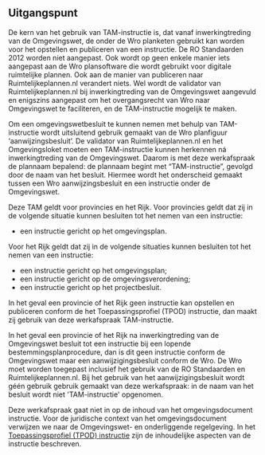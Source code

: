 ## Uitgangspunt

De kern van het gebruik van TAM-instructie is, dat vanaf inwerkingtreding van de Omgevingswet, de onder de Wro planketen gebruikt kan worden voor het opstellen en publiceren van een instructie. De RO Standaarden 2012 worden niet aangepast. Ook wordt op geen enkele manier iets aangepast aan de Wro plansoftware die wordt gebruikt voor digitale ruimtelijke plannen. Ook aan de manier van publiceren naar Ruimtelijkeplannen.nl verandert niets. Wel wordt de validator van Ruimtelijkeplannen.nl bij inwerkingtreding van de Omgevingswet aangevuld en enigszins aangepast om het overgangsrecht van Wro naar Omgevingswet te faciliteren, en de TAM-instructie mogelijk te maken.

Om een omgevingswetbesluit te kunnen nemen met behulp van TAM-instructie wordt uitsluitend gebruik gemaakt van de Wro planfiguur ‘aanwijzingsbesluit’. De validator van Ruimtelijkeplannen.nl en het Omgevingsloket moeten een TAM-instructie kunnen herkennen ná inwerkingtreding van de Omgevingswet. Daarom is met deze werkafspraak de plannaam bepalend: de plannaam begint met “TAM-instructie”, gevolgd door de naam van het besluit. Hiermee wordt het onderscheid gemaakt tussen een Wro aanwijzingsbesluit en een instructie onder de Omgevingswet.

Deze TAM geldt voor provincies en het Rijk. Voor provincies geldt dat zij in de volgende situatie kunnen besluiten tot het nemen van een instructie:
- een instructie gericht op het omgevingsplan. 

Voor het Rijk geldt dat zij in de volgende situaties kunnen besluiten tot het nemen van een instructie:
- een instructie gericht op het omgevingsplan; 
- een instructie gericht op de omgevingsverordening;
- een instructie gericht op het projectbesluit.

In het geval een provincie of het Rijk geen instructie kan opstellen en publiceren conform de het Toepassingsprofiel (TPOD) instructie, dan maakt zij gebruik van deze werkafspraak TAM-instructie. 

In het geval een provincie of het Rijk na inwerkingtreding van de Omgevingswet besluit tot een instructie bij een lopende bestemmingsplanprocedure, dan is dit geen instructie conform de Omgevingswet maar een aanwijzigingsbesluit conform de Wro. De Wro moet worden toegepast inclusief het gebruik van de RO Standaarden en Ruimtelijkeplannen.nl. Bij het gebruik van het aanwijzigingsbesluit wordt géén gebruik gebruik gemaakt van deze werkafspraak: in de naam van het besluit wordt niet 'TAM-instructie' opgenomen. 

Deze werkafspraak gaat niet in op de inhoud van het omgevingsdocument instructie. Voor de juridische context van het omgevingsdocument verwijzen we naar de Omgevingswet- en onderliggende regelgeving. In het <a href='https://geonovum.github.io/TPOD/TPOD%20Instructie/TPOD_instructie_v2.0.1.pdf' target='_blank'>Toepassingsprofiel (TPOD) instructie</a> zijn de inhoudelijke aspecten van de instructie beschreven. 



